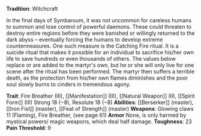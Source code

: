 **Tradition**: Witchcraft

In the final days of Symbaroum, it was not uncommon for careless humans to summon and lose control of powerful daemons. These could threaten to destroy entire regions before they were banished or willingly returned to the dark abyss – eventually forcing the humans to develop extreme countermeasures. One such measure is the Catching Fire ritual. It is a suicide ritual that makes it possible for an individual to sacrifice his/her own life to save hundreds or even thousands of others. The values below replace or are added to the martyr's own, but he or she will only live for one scene after the ritual has been performed. The martyr then suffers a terrible death, as the protection from his/her own flames diminishes and the poor soul slowly burns to cinders in tremendous agony. 

**Trait**: Fire Breather (III), [[Manifestation]] (III), [[Natural Weapon]] (II), [[Spirit Form]] (III) 
Strong 18 (−8), Resolute 18 (−8)
**Abilities**: [[Berserker]] (master), [[Iron Fist]] (master), [[Feat of Strength]] (master)
**Weapons**: Glowing claws 11 (Flaming), Fire Breather, (see page 61) 
**Armor** None, is only harmed by mystical powers/ magic weapons, which deal half damage. 
**Toughness**: 23 **Pain Threshold**: 9

